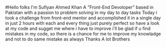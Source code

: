 #Hello folks
I'm Sufiyan Ahmed Khan A "Front-End Devoloper" based in Pakistan with a passion to problem solving in my day to day tasks Today i took a challenge from front-end mentor and accomplished it in a single day in just 2 hours with each and every thing just purely perfect so have a look at my code and sugget me where i have to improve i'll be glad if u find mistakes in my code, so there is a chance for me to improve my knowladge and not to do same mistake as always
Thanks A lot Brothers